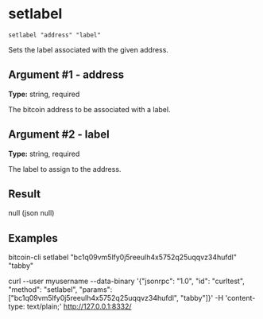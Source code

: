 # setlabel

`setlabel "address" "label"`

Sets the label associated with the given address.

## Argument #1 - address

**Type:** string, required

The bitcoin address to be associated with a label.

## Argument #2 - label

**Type:** string, required

The label to assign to the address.

## Result

null    (json null)

## Examples

bitcoin-cli setlabel "bc1q09vm5lfy0j5reeulh4x5752q25uqqvz34hufdl" "tabby"

curl --user myusername --data-binary '{"jsonrpc": "1.0", "id": "curltest", "method": "setlabel", "params": ["bc1q09vm5lfy0j5reeulh4x5752q25uqqvz34hufdl", "tabby"]}' -H 'content-type: text/plain;' http://127.0.0.1:8332/